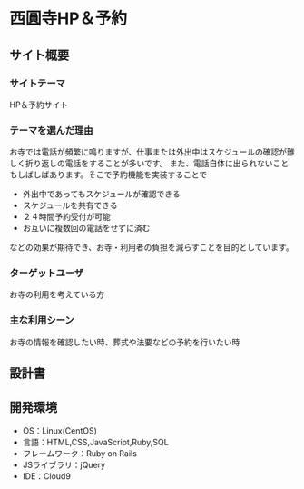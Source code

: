 # 西圓寺HP＆予約

## サイト概要
### サイトテーマ
HP＆予約サイト

### テーマを選んだ理由
お寺では電話が頻繁に鳴りますが、仕事または外出中はスケジュールの確認が難しく折り返しの電話をすることが多いです。
また、電話自体に出られないこともしばしばあります。そこで予約機能を実装することで
* 外出中であってもスケジュールが確認できる
* スケジュールを共有できる
* ２４時間予約受付が可能
* お互いに複数回の電話をせずに済む

などの効果が期待でき、お寺・利用者の負担を減らすことを目的としています。

### ターゲットユーザ
お寺の利用を考えている方

### 主な利用シーン
お寺の情報を確認したい時、葬式や法要などの予約を行いたい時

## 設計書


## 開発環境
- OS：Linux(CentOS)
- 言語：HTML,CSS,JavaScript,Ruby,SQL
- フレームワーク：Ruby on Rails
- JSライブラリ：jQuery
- IDE：Cloud9
